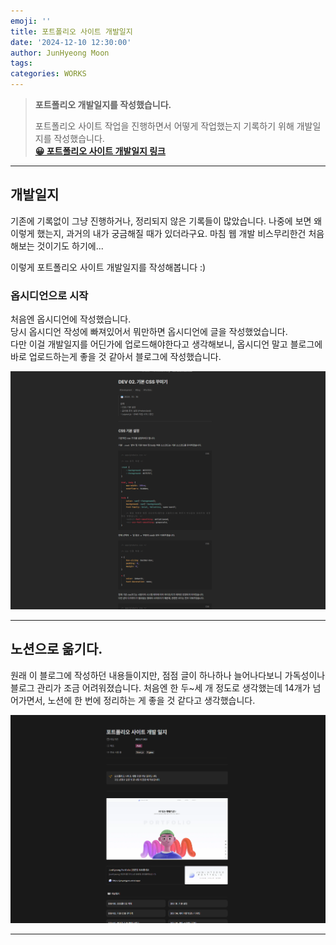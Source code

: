 ```yaml
---
emoji: ''
title: 포트폴리오 사이트 개발일지
date: '2024-12-10 12:30:00'
author: JunHyeong Moon
tags: 
categories: WORKS
---
```


> **포트폴리오 개발일지를 작성했습니다.**
> 
> 포트폴리오 사이트 작업을 진행하면서 어떻게 작업했는지 기록하기 위해 개발일지를 작성했습니다.  
> **[😀 포트폴리오 사이트 개발일지 링크](https://junyangyee.notion.site/portfolio-devlog)**

---

## 개발일지

기존에 기록없이 그냥 진행하거나, 정리되지 않은 기록들이 많았습니다. 나중에 보면 왜 이렇게 했는지, 과거의 내가 궁금해질 때가 있더라구요. 마침 웹 개발 비스무리한건 처음 해보는 것이기도 하기에...

이렇게 포트폴리오 사이트 개발일지를 작성해봅니다 :)


### 옵시디언으로 시작

처음엔 옵시디언에 작성했습니다.  
당시 옵시디언 작성에 빠져있어서 뭐만하면 옵시디언에 글을 작성했었습니다.  
다만 이걸 개발일지를 어딘가에 업로드해야한다고 생각해보니, 옵시디언 말고 블로그에 바로 업로드하는게 좋을 것 같아서 블로그에 작성했습니다.

![Portfolio_Devlog_Obsidian](Portfolio_Devlog_001.png)

---

## 노션으로 옮기다.

원래 이 블로그에 작성하던 내용들이지만, 점점 글이 하나하나 늘어나다보니 가독성이나 블로그 관리가 조금 어려워졌습니다.
처음엔 한 두~세 개 정도로 생각했는데 14개가 넘어가면서, 노션에 한 번에 정리하는 게 좋을 것 같다고 생각했습니다.

![Portfolio_Devlog_Notion](Portfolio_Devlog_002.png)

---

```toc
```